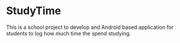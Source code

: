 StudyTime
=========

This is a school project to develop and Android based application for students to log how much time the spend studying.
